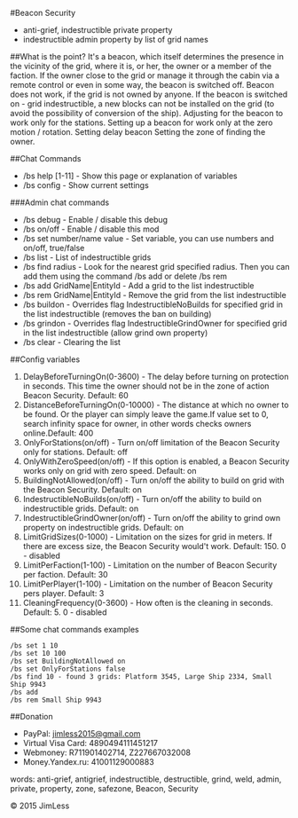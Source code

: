 #Beacon Security
- anti-grief, indestructible private property
- indestructible admin property by list of grid names

##What is the point?
It's a beacon, which itself determines the presence in the vicinity of the grid, where it is, or her, the owner or a member of the faction.
If the owner close to the grid or manage it through the cabin via a remote control or even in some way, the beacon is switched off.
Beacon does not work, if the grid is not owned by anyone.
If the beacon is switched on - grid indestructible, a new blocks can not be installed on the grid (to avoid the possibility of conversion of the ship).
Adjusting for the beacon to work only for the stations.
Setting up a beacon for work only at the zero motion / rotation.
Setting delay beacon
Setting the zone of finding the owner.

##Chat Commands
- /bs help [1-11] - Show this page or explanation of variables
- /bs config  - Show current settings

###Admin chat commands
- /bs debug - Enable / disable this debug
- /bs on/off - Enable / disable this mod
- /bs set number/name value - Set variable, you can use numbers and on/off, true/false
- /bs list - List of indestructible grids
- /bs find radius - Look for the nearest grid specified radius. Then you can add them using the command /bs add or delete /bs rem
- /bs add GridName|EntityId - Add a grid to the list indestructible
- /bs rem GridName|EntityId - Remove the grid from the list indestructible
- /bs buildon - Overrides flag IndestructibleNoBuilds for specified grid in the list indestructible (removes the ban on building) 
- /bs grindon - Overrides flag IndestructibleGrindOwner for specified grid in the list indestructible (allow grind own property)
- /bs clear - Clearing the list

##Config variables
1. DelayBeforeTurningOn(0-3600) - The delay before turning on protection in seconds. This time the owner should not be in the zone of action Beacon Security. Default: 60
2. DistanceBeforeTurningOn(0-10000) - The distance at which no owner to be found. Or the player can simply leave the game.If value set to 0, search infinity space for owner, in other words checks owners online.Default: 400
3. OnlyForStations(on/off) - Turn on/off limitation of the Beacon Security only for stations. Default: off
4. OnlyWithZeroSpeed(on/off) -  If this option is enabled, a Beacon Security works only on grid with zero speed. Default: on
5. BuildingNotAllowed(on/off) - Turn on/off the ability to build on grid with the Beacon Security. Default: on
6. IndestructibleNoBuilds(on/off) - Turn on/off the ability to build on indestructible grids. Default: on
7. IndestructibleGrindOwner(on/off) - Turn on/off the ability to grind own property on indestructible grids. Default: on
8. LimitGridSizes(0-1000) - Limitation on the sizes for grid in meters. If there are excess size, the Beacon Security would't work. Default: 150. 0 - disabled
9. LimitPerFaction(1-100) - Limitation on the number of Beacon Security per faction. Default: 30
10. LimitPerPlayer(1-100) - Limitation on the number of Beacon Security pers player. Default: 3
11. CleaningFrequency(0-3600) - How often is the cleaning in seconds. Default: 5. 0 - disabled

##Some chat commands examples
```
/bs set 1 10
/bs set 10 100
/bs set BuildingNotAllowed on
/bs set OnlyForStations false
/bs find 10 - found 3 grids: Platform 3545, Large Ship 2334, Small Ship 9943
/bs add
/bs rem Small Ship 9943
```


##Donation
- PayPal: jimless2015@gmail.com
- Virtual Visa Card: 4890494111451217
- Webmoney: R711901402714, Z227667032008
- Money.Yandex.ru: 41001129000883

words: anti-grief, antigrief, indestructible, destructible, grind, weld, admin, private, property, zone, safezone, Beacon, Security

© 2015 JimLess